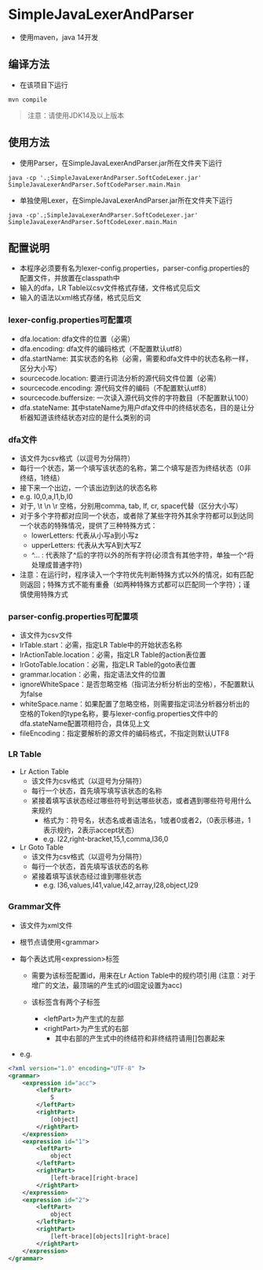 # SimpleJavaLexerAndParser

- 使用maven，java 14开发

## 编译方法

- 在该项目下运行
```shell script
mvn compile
```
> 注意：请使用JDK14及以上版本
## 使用方法
- 使用Parser，在SimpleJavaLexerAndParser.jar所在文件夹下运行
```shell script
java -cp '.;SimpleJavaLexerAndParser.SoftCodeLexer.jar' SimpleJavaLexerAndParser.SoftCodeParser.main.Main
```
- 单独使用Lexer，在SimpleJavaLexerAndParser.jar所在文件夹下运行

```shell script
java -cp'.;SimpleJavaLexerAndParser.SoftCodeLexer.jar' SimpleJavaLexerAndParser.SoftCodeLexer.main.Main
```

## 配置说明

- 本程序必须要有名为lexer-config.properties，parser-config.properties的配置文件，并放置在classpath中
- 输入的dfa，LR Table以csv文件格式存储，文件格式见后文
- 输入的语法以xml格式存储，格式见后文
### lexer-config.properties可配置项
- dfa.location: dfa文件的位置（必需）
- dfa.encoding: dfa文件的编码格式（不配置默认utf8）
- dfa.startName: 其实状态的名称（必需，需要和dfa文件中的状态名称一样，区分大小写）
- sourcecode.location: 要进行词法分析的源代码文件位置（必需）
- sourcecode.encoding: 源代码文件的编码（不配置默认utf8）
- sourcecode.buffersize: 一次读入源代码文件的字符数目（不配置默认100）
- dfa.stateName: 其中stateName为用户dfa文件中的终结状态名，目的是让分析器知道该终结状态对应的是什么类别的词
### dfa文件
- 该文件为csv格式（以逗号为分隔符）
- 每行一个状态，第一个填写该状态的名称，第二个填写是否为终结状态（0非终结，1终结）
- 接下来一个出边，一个该出边到达的状态名称
- e.g. I0,0,a,I1,b,I0
- 对于, \t \n \r 空格，分别用comma, tab, lf, cr, space代替（区分大小写）
- 对于多个字符都对应同一个状态，或者除了某些字符外其余字符都可以到达同一个状态的特殊情况，提供了三种特殊方式：
    - lowerLetters: 代表从小写a到小写z
    - upperLetters: 代表从大写A到大写Z
    - ^... : 代表除了^后的字符以外的所有字符(必须含有其他字符，单独一个^将处理成普通字符)
- 注意：在运行时，程序读入一个字符优先判断特殊方式以外的情况，如有匹配则返回；特殊方式不能有重叠（如两种特殊方式都可以匹配同一个字符）；谨慎使用特殊方式

### parser-config.properties可配置项

- 该文件为csv文件
- lrTable.start：必需，指定LR Table中的开始状态名称
- lrActionTable.location：必需，指定LR Table的action表位置
- lrGotoTable.location：必需，指定LR Table的goto表位置
- grammar.location：必需，指定语法文件的位置
- ignoreWhiteSpace：是否忽略空格（指词法分析分析出的空格），不配置默认为false
- whiteSpace.name：如果配置了忽略空格，则需要指定词法分析器分析出的空格的Token的type名称，要与lexer-config.properties文件中的dfa.stateName配置项相符合，具体见上文
- fileEncoding：指定要解析的源文件的编码格式，不指定则默认UTF8

### LR Table

- Lr Action Table
  - 该文件为csv格式（以逗号为分隔符）
  - 每行一个状态，首先填写填写该状态的名称
  - 紧接着填写该状态经过哪些符号到达哪些状态，或者遇到哪些符号用什么来规约
    - 格式为：符号名，状态名或者语法名，1或者0或者2，（0表示移进，1表示规约，2表示accept状态）
    - e.g. I22,right-bracket,15,1,comma,I36,0
- Lr Goto Table
  - 该文件为csv格式（以逗号为分隔符）
  - 每行一个状态，首先填写该状态的名称
  - 紧接着填写该状态经过谁到哪些状态
    - e.g. I36,values,I41,value,I42,array,I28,object,I29

### Grammar文件

- 该文件为xml文件
- 根节点请使用\<grammar\>
- 每个表达式用\<expression\>标签

  - 需要为该标签配置id，用来在Lr Action Table中的规约项引用 (注意：对于增广的文法，最顶端的产生式的id固定设置为acc)

  - 该标签含有两个子标签

    - \<leftPart\>为产生式的左部
    - \<rightPart\>为产生式的右部
      - 其中右部的产生式中的终结符和非终结符请用[]包裹起来
- e.g. 

```xml
<?xml version="1.0" encoding="UTF-8" ?>
<grammar>
    <expression id="acc">
        <leftPart>
            S
        </leftPart>
        <rightPart>
            [object]
        </rightPart>
    </expression>
    <expression id="1">
        <leftPart>
            object
        </leftPart>
        <rightPart>
            [left-brace][right-brace]
        </rightPart>
    </expression>
    <expression id="2">
        <leftPart>
            object
        </leftPart>
        <rightPart>
            [left-brace][objects][right-brace]
        </rightPart>
    </expression>
</grammar>
```

